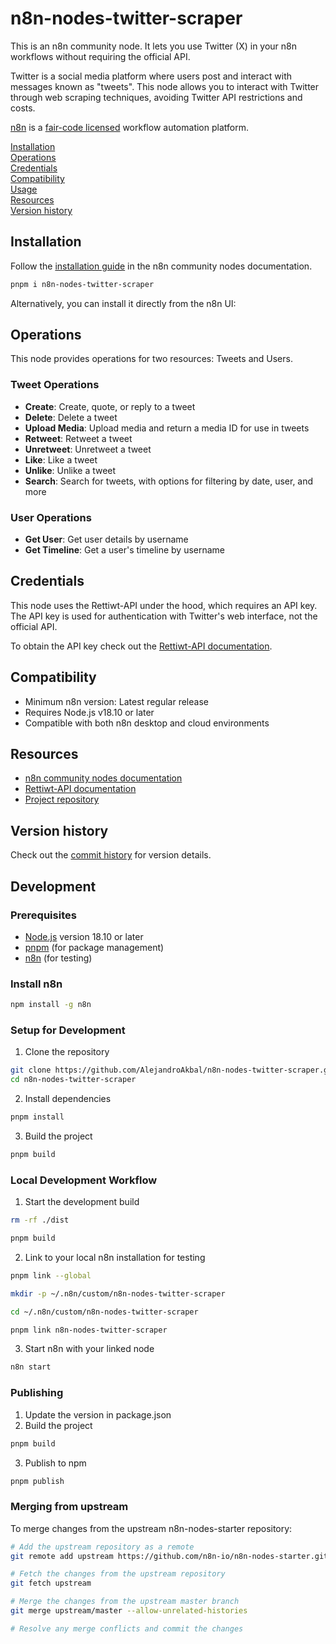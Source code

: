 # n8n-nodes-twitter-scraper

This is an n8n community node. It lets you use Twitter (X) in your n8n workflows without requiring the official API.

Twitter is a social media platform where users post and interact with messages known as "tweets". This node allows you to interact with Twitter through web scraping techniques, avoiding Twitter API restrictions and costs.

[n8n](https://n8n.io/) is a [fair-code licensed](https://docs.n8n.io/reference/license/) workflow automation platform.

[Installation](#installation)  
[Operations](#operations)  
[Credentials](#credentials)  
[Compatibility](#compatibility)  
[Usage](#usage)  
[Resources](#resources)  
[Version history](#version-history)

## Installation

Follow the [installation guide](https://docs.n8n.io/integrations/community-nodes/installation/) in the n8n community nodes documentation.

```bash
pnpm i n8n-nodes-twitter-scraper
```

Alternatively, you can install it directly from the n8n UI:

## Operations

This node provides operations for two resources: Tweets and Users.

### Tweet Operations

- **Create**: Create, quote, or reply to a tweet
- **Delete**: Delete a tweet
- **Upload Media**: Upload media and return a media ID for use in tweets
- **Retweet**: Retweet a tweet
- **Unretweet**: Unretweet a tweet
- **Like**: Like a tweet
- **Unlike**: Unlike a tweet
- **Search**: Search for tweets, with options for filtering by date, user, and more

### User Operations

- **Get User**: Get user details by username
- **Get Timeline**: Get a user's timeline by username

## Credentials

This node uses the Rettiwt-API under the hood, which requires an API key. The API key is used for authentication with Twitter's web interface, not the official API.

To obtain the API key check out the [Rettiwt-API documentation](https://github.com/Rishikant181/Rettiwt-API#Authentication).

## Compatibility

- Minimum n8n version: Latest regular release
- Requires Node.js v18.10 or later
- Compatible with both n8n desktop and cloud environments

## Resources

- [n8n community nodes documentation](https://docs.n8n.io/integrations/community-nodes/)
- [Rettiwt-API documentation](https://github.com/Rishikant181/Rettiwt-API/)
- [Project repository](https://github.com/AlejandroAkbal/n8n-nodes-twitter-scraper)

## Version history

Check out the [commit history](https://github.com/AlejandroAkbal/n8n-nodes-twitter-scraper/commits/master) for version details.

## Development

### Prerequisites

- [Node.js](https://nodejs.org/en/) version 18.10 or later
- [pnpm](https://pnpm.io/) (for package management)
- [n8n](https://n8n.io/) (for testing)

### Install n8n

```bash
npm install -g n8n
```

### Setup for Development

1. Clone the repository

```bash
git clone https://github.com/AlejandroAkbal/n8n-nodes-twitter-scraper.git
cd n8n-nodes-twitter-scraper
```

2. Install dependencies

```bash
pnpm install
```

3. Build the project

```bash
pnpm build
```

### Local Development Workflow

1. Start the development build

```bash
rm -rf ./dist

pnpm build
```

2. Link to your local n8n installation for testing

```bash
pnpm link --global

mkdir -p ~/.n8n/custom/n8n-nodes-twitter-scraper

cd ~/.n8n/custom/n8n-nodes-twitter-scraper

pnpm link n8n-nodes-twitter-scraper
```

3. Start n8n with your linked node

```bash
n8n start
```

### Publishing

1. Update the version in package.json
2. Build the project

```bash
pnpm build
```

3. Publish to npm

```bash
pnpm publish
```

### Merging from upstream

To merge changes from the upstream n8n-nodes-starter repository:

```bash
# Add the upstream repository as a remote
git remote add upstream https://github.com/n8n-io/n8n-nodes-starter.git

# Fetch the changes from the upstream repository
git fetch upstream

# Merge the changes from the upstream master branch
git merge upstream/master --allow-unrelated-histories

# Resolve any merge conflicts and commit the changes
```
